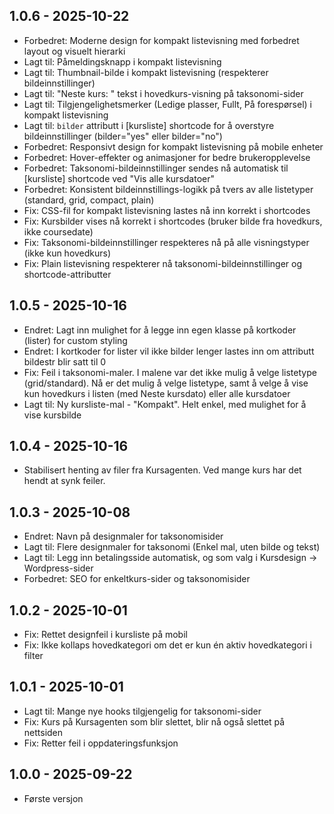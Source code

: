## 1.0.6 - 2025-10-22
- Forbedret: Moderne design for kompakt listevisning med forbedret layout og visuelt hierarki
- Lagt til: Påmeldingsknapp i kompakt listevisning
- Lagt til: Thumbnail-bilde i kompakt listevisning (respekterer bildeinnstillinger)
- Lagt til: "Neste kurs: " tekst i hovedkurs-visning på taksonomi-sider
- Lagt til: Tilgjengelighetsmerker (Ledige plasser, Fullt, På forespørsel) i kompakt listevisning
- Lagt til: `bilder` attributt i [kursliste] shortcode for å overstyre bildeinnstillinger (bilder="yes" eller bilder="no")
- Forbedret: Responsivt design for kompakt listevisning på mobile enheter
- Forbedret: Hover-effekter og animasjoner for bedre brukeropplevelse
- Forbedret: Taksonomi-bildeinnstillinger sendes nå automatisk til [kursliste] shortcode ved "Vis alle kursdatoer"
- Forbedret: Konsistent bildeinnstillings-logikk på tvers av alle listetyper (standard, grid, compact, plain)
- Fix: CSS-fil for kompakt listevisning lastes nå inn korrekt i shortcodes
- Fix: Kursbilder vises nå korrekt i shortcodes (bruker bilde fra hovedkurs, ikke coursedate)
- Fix: Taksonomi-bildeinnstillinger respekteres nå på alle visningstyper (ikke kun hovedkurs)
- Fix: Plain listevisning respekterer nå taksonomi-bildeinnstillinger og shortcode-attributter

## 1.0.5 - 2025-10-16
- Endret: Lagt inn mulighet for å legge inn egen klasse på kortkoder (lister) for custom styling
- Endret: I kortkoder for lister vil ikke bilder lenger lastes inn om attributt bildestr blir satt til 0
- Fix: Feil i taksonomi-maler. I malene var det ikke mulig å velge listetype (grid/standard). Nå er det mulig å velge listetype, samt å velge å vise kun hovedkurs i listen (med Neste kursdato) eller alle kursdatoer
- Lagt til: Ny kursliste-mal - "Kompakt". Helt enkel, med mulighet for å vise kursbilde

## 1.0.4 - 2025-10-16
- Stabilisert henting av filer fra Kursagenten. Ved mange kurs har det hendt at synk feiler.

## 1.0.3 - 2025-10-08
- Endret: Navn på designmaler for taksonomisider
- Lagt til: Flere designmaler for taksonomi (Enkel mal, uten bilde og tekst)
- Lagt til: Legg inn betalingsside automatisk, og som valg i Kursdesign -> Wordpress-sider
- Forbedret: SEO for enkeltkurs-sider og taksonomisider

## 1.0.2 - 2025-10-01
- Fix: Rettet designfeil i kursliste på mobil
- Fix: Ikke kollaps hovedkategori om det er kun én aktiv hovedkategori i filter

## 1.0.1 - 2025-10-01
- Lagt til: Mange nye hooks tilgjengelig for taksonomi-sider
- Fix: Kurs på Kursagenten som blir slettet, blir nå også slettet på nettsiden
- Fix: Retter feil i oppdateringsfunksjon

## 1.0.0 - 2025-09-22
- Første versjon


